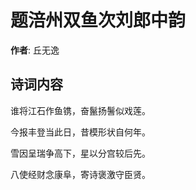 # 题涪州双鱼次刘郎中韵

**作者**: 丘无逸

## 诗词内容

谁将江石作鱼镌，奋鬣扬鬐似戏莲。

今报丰登当此日，昔模形状自何年。

雪因呈瑞争高下，星以分宫较后先。

八使经财念康阜，寄诗褒激守臣贤。


